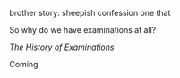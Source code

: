 brother story: sheepish confession one that 


So why do we have examinations at all?

*The History of Examinations*



Coming 



